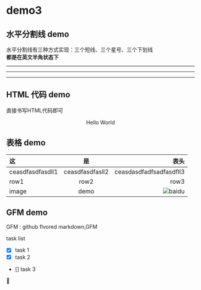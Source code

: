 # demo3

## 水平分割线 demo

水平分割线有三种方式实现：三个短线、三个星号、三个下划线   
**都是在英文半角状态下**

---

***

___

## HTML 代码 demo

直接书写HTML代码即可
<p align='center' >Hello World</p>

## 表格 demo

|这|是|表头|
|:- |:-: |-: |
|ceasdfasdfasdll1|ceasdfasdfasll2|ceasdasdfadfsadfasdfll3|
|row1|row2|row3|
|image|demo|![baidu][car]|

## GFM demo
GFM : github flvored markdown,GFM

task list
- [x] task 1
- [x] task 2
- [] task 3
  
:snake:

<!-- 以下是注释内容 -->
[car]:http://p7.qhimg.com/t01993c72e6f9795ae9.jpg